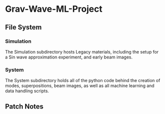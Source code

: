 # Grav-Wave-ML-Project

## File System
### Simulation
The Simulation subdirectory hosts Legacy materials, including the setup for a Sin wave approximation experiment, and early beam images.
### System
The System subdirectory holds all of the python code behind the creation of modes, superpositions, beam images, as well as all machine learning and data handling scripts.

## Patch Notes

